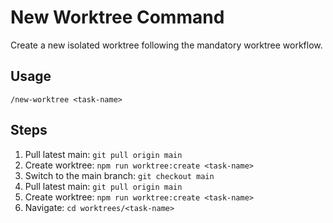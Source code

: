 # New Worktree Command

Create a new isolated worktree following the mandatory worktree workflow.

## Usage
```
/new-worktree <task-name>
```

## Steps
1. Pull latest main: `git pull origin main`
2. Create worktree: `npm run worktree:create <task-name>`
1. Switch to the main branch: `git checkout main`
2. Pull latest main: `git pull origin main`
3. Create worktree: `npm run worktree:create <task-name>`
4. Navigate: `cd worktrees/<task-name>`